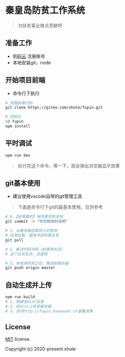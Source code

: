 # 秦皇岛防贫工作系统

> 为扶贫事业做点贡献吧

## 准备工作
* 到[码云](https://gitee.com) 注册账号
* 本地安装git，node

## 开始项目前端

* 命令行下执行
```bash
# 克隆前端代码
git clone https://gitee.com/xhute/fupin.git

# 初始化
cd fupin
npm install
```

## 平时调试
```bash
npm run dev
```
> 执行完这个命令，等一下，就会弹出浏览器显示效果

## git基本使用

* 建议使用vscode自带的git管理工具

> 下面是命令行下git的最基本使用，仅供参考
```bash
# 0、【经常做的】保存更改到本地
git commit -m "你对修改的说明"

# 1、从服务器拉取别人的修改
# 经常拉取，避免冲突积累太多
git pull

# 2、解决代码冲突（如果有的话）
# 这个比较复杂，百度吧

# 3、本地保存完之后，推送到服务器
git push origin master
```

## 自动生成并上传

```bash
npm run build
# 1、构建至dist目录
# 2、将dist上传至服务器
# 3、访问http://fupin.howeaver.cn查看效果
```

## License

[MIT](https://github.com/PanJiaChen/vue-admin-template/blob/master/LICENSE) license.

Copyright (c) 2020-present xhute
